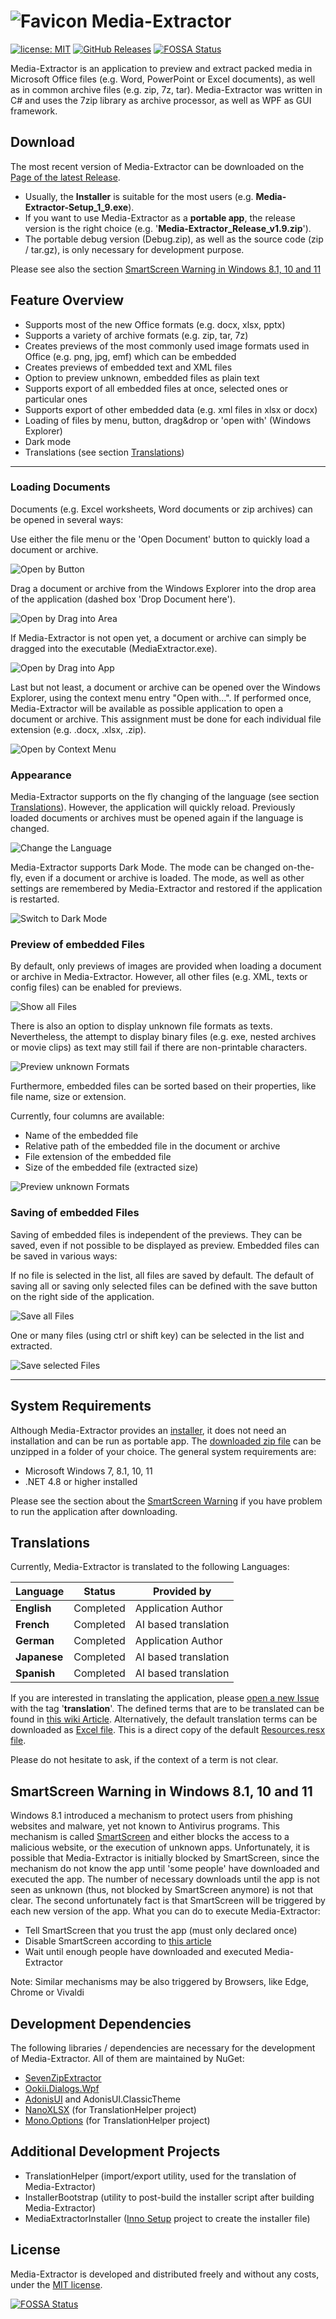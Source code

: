 # ![Favicon](./resources/img/icon32.png) Media-Extractor

[![license: MIT](https://img.shields.io/github/license/rabanti-github/media-extractor.svg)](https://opensource.org/licenses/MIT)
[![GitHub Releases](https://img.shields.io/github/downloads/rabanti-github/media-extractor/latest/total.svg)](https://github.com/rabanti-github/Media-Extractor/releases/latest)
[![FOSSA Status](https://app.fossa.io/api/projects/git%2Bgithub.com%2Frabanti-github%2FMedia-Extractor.svg?type=shield)](https://app.fossa.io/projects/git%2Bgithub.com%2Frabanti-github%2FMedia-Extractor?ref=badge_shield)

Media-Extractor is an application to preview and extract packed media in Microsoft Office files (e.g. Word, PowerPoint or Excel documents), as well as in common archive files (e.g. zip, 7z, tar). Media-Extractor was written in C# and uses the 7zip library as archive processor, as well as WPF as GUI framework.

## Download

The most recent version of Media-Extractor can be downloaded on the [Page of the latest Release](https://github.com/rabanti-github/Media-Extractor/releases/latest).

- Usually, the **Installer** is suitable for the most users (e.g. **Media-Extractor-Setup_1_9.exe**).
- If you want to use Media-Extractor as a **portable app**, the release version is the right choice (e.g. '**Media-Extractor_Release_v1.9.zip**').
- The portable debug version (Debug.zip), as well as the source code (zip / tar.gz), is only necessary for development purpose.

Please see also the section [SmartScreen Warning in Windows 8.1, 10 and 11](#smartscreen-warning-in-windows-81-10-and-11)

## Feature Overview

- Supports most of the new Office formats (e.g. docx, xlsx, pptx)
- Supports a variety of archive formats (e.g. zip, tar, 7z)
- Creates previews of the most commonly used image formats used in Office (e.g. png, jpg, emf) which can be embedded
- Creates previews of embedded text and XML files
- Option to preview unknown, embedded files as plain text
- Supports export of all embedded files at once, selected ones or particular ones
- Supports export of other embedded data (e.g. xml files in xlsx or docx)
- Loading of files by menu, button, drag&drop or 'open with' (Windows Explorer)
- Dark mode
- Translations (see section [Translations](#Translations))

---

### Loading Documents

Documents (e.g. Excel worksheets, Word documents or zip archives) can be opened in several ways:

Use either the file menu or the 'Open Document' button to quickly load a document or archive.

![Open by Button](./resources/img/button_open.gif)

Drag a document or archive from the Windows Explorer into the drop area of the application (dashed box 'Drop Document here').

![Open by Drag into Area](./resources/img/drag_open.gif)

If Media-Extractor is not open yet, a document or archive can simply be dragged into the executable (MediaExtractor.exe).

![Open by Drag into App](./resources/img/drag_app_open.gif)

Last but not least, a document or archive can be opened over the Windows Explorer, using the context menu entry "Open with...". If performed once, Media-Extractor will be available as possible application to open a document or archive. This assignment must be done for each individual file extension (e.g. .docx, .xlsx, .zip).

![Open by Context Menu](./resources/img/context_open.gif)

### Appearance

Media-Extractor supports on the fly changing of the language (see section [Translations](#Translations)). However, the application will quickly reload. Previously loaded documents or archives must be opened again if the language is changed.

![Change the Language](./resources/img/change_locale.gif)

Media-Extractor supports Dark Mode. The mode can be changed on-the-fly, even if a document or archive is loaded. The mode, as well as other settings are remembered by Media-Extractor and restored if the application is restarted.

![Switch to Dark Mode](./resources/img/dark_mode.gif)

### Preview of embedded Files

By default, only previews of images are provided when loading a document or archive in Media-Extractor. However, all other files (e.g. XML, texts or config files) can be enabled for previews.

![Show all Files](./resources/img/show_all_files.gif)

There is also an option to display unknown file formats as texts. Nevertheless, the attempt to display binary files (e.g. exe, nested archives or movie clips) as text may still fail if there are non-printable characters.

![Preview unknown Formats](./resources/img/preview_unknown_formats.gif)

Furthermore, embedded files can be sorted based on their properties, like file name, size or extension.

Currently, four columns are available:

- Name of the embedded file
- Relative path of the embedded file in the document or archive
- File extension of the embedded file
- Size of the embedded file (extracted size)

![Preview unknown Formats](./resources/img/sort_files.gif)

### Saving of embedded Files

Saving of embedded files is independent of the previews. They can be saved, even if not possible to be displayed as preview. Embedded files can be saved in various ways:

If no file is selected in the list, all files are saved by default. The default of saving all or saving only selected files can be defined with the save button on the right side of the application.

![Save all Files](./resources/img/save_all_files.gif)

One or many files (using ctrl or shift key) can be selected in the list and extracted.

![Save selected Files](./resources/img/save_selected_files.gif)

---

## System Requirements

Although Media-Extractor provides an [installer](#Download), it does not need an installation and can be run as portable app. The [downloaded zip file](#Download) can be unzipped in a folder of your choice. The general system requirements are:

- Microsoft Windows 7, 8.1, 10, 11
- .NET 4.8 or higher installed

Please see the section about the [SmartScreen Warning](#smartscreen-warning-in-windows-81-10-and-11) if you have problem to run the application after downloading.

## Translations

Currently, Media-Extractor is translated to the following Languages:

| Language | Status    | Provided by        |
| -------- | --------- | ------------------ |
| **English**  | Completed | Application Author |
| **French**   | Completed | AI based translation |
| **German**   | Completed | Application Author |
| **Japanese**   | Completed | AI based translation |
| **Spanish**   | Completed | AI based translation |

If you are interested in translating the application, please [open a new Issue](https://github.com/rabanti-github/Media-Extractor/issues/new) with the tag '**translation**'. The defined terms that are to be translated can be found in [this wiki Article](https://github.com/rabanti-github/Media-Extractor/wiki/Translation-Template). Alternatively, the default translation terms can be downloaded as [Excel file](./resources/translation/DefaultTranslationStrings.xlsx). This is a direct copy of the default [Resources.resx file](https://github.com/rabanti-github/Media-Extractor/blob/master/MediaExtractor/Properties/Resources.resx).

Please do not hesitate to ask, if the context of a term is not clear.

## SmartScreen Warning in Windows 8.1, 10 and 11

Windows 8.1 introduced a mechanism to protect users from phishing websites and malware, yet not known to Antivirus programs. This mechanism is called [SmartScreen](https://support.microsoft.com/en-us/help/17443/microsoft-edge-smartscreen-faq) and either blocks the access to a malicious website, or the execution of unknown apps.
Unfortunately, it is possible that Media-Extractor is initially blocked by SmartScreen, since the mechanism do not know the app until 'some people' have downloaded and executed the app. The number of necessary downloads until the app is not seen as unknown (thus, not blocked by SmartScreen anymore) is not that clear.
The second unfortunately fact is that SmartScreen will be triggered by each new version of the app.
What you can do to execute Media-Extractor:

- Tell SmartScreen that you trust the app (must only declared once)
- Disable SmartScreen according to [this article](https://support.microsoft.com/en-us/help/17443/microsoft-edge-smartscreen-faq)
- Wait until enough people have downloaded and executed Media-Extractor

Note: Similar mechanisms may be also triggered by Browsers, like Edge, Chrome or Vivaldi

## Development Dependencies

The following libraries / dependencies are necessary for the development of Media-Extractor. All of them are maintained by NuGet:

- [SevenZipExtractor](https://github.com/adoconnection/SevenZipExtractor)
- [Ookii.Dialogs.Wpf](https://github.com/ookii-dialogs/ookii-dialogs-wpf)
- [AdonisUI](https://github.com/benruehl/adonis-ui/) and AdonisUI.ClassicTheme
- [NanoXLSX](https://github.com/rabanti-github/NanoXLSX) (for TranslationHelper project)
- [Mono.Options](https://github.com/xamarin/XamarinComponents/tree/main/XPlat/Mono.Options) (for TranslationHelper project)

## Additional Development Projects

- TranslationHelper (import/export utility, used for the translation of Media-Extractor)
- InstallerBootstrap (utility to post-build the installer script after building Media-Extractor)
- MediaExtractorInstaller ([Inno Setup](https://jrsoftware.org/isinfo.php) project to create the installer file)

## License

Media-Extractor is developed and distributed freely and without any costs, under the [MIT license](https://opensource.org/licenses/MIT).

[![FOSSA Status](https://app.fossa.io/api/projects/git%2Bgithub.com%2Frabanti-github%2FMedia-Extractor.svg?type=large)](https://app.fossa.io/projects/git%2Bgithub.com%2Frabanti-github%2FMedia-Extractor?ref=badge_large)
